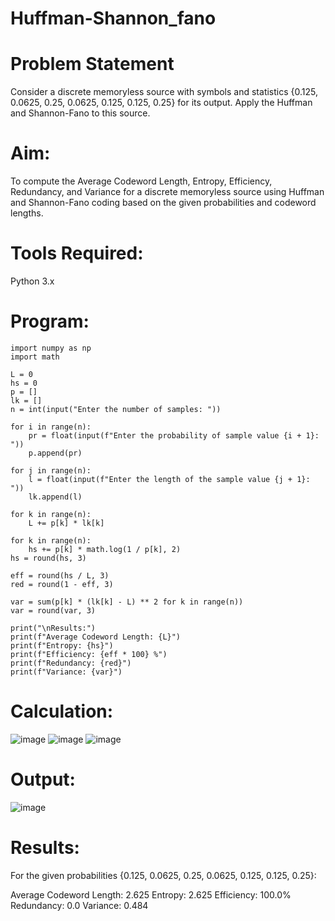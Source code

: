 # Huffman-Shannon_fano
# Problem Statement
Consider a discrete memoryless source with symbols and statistics {0.125, 0.0625, 0.25, 0.0625, 0.125, 0.125, 0.25} for its output. 
Apply the Huffman and Shannon-Fano to this source. 

# Aim:
To compute the Average Codeword Length, Entropy, Efficiency, Redundancy, and Variance for a discrete memoryless source using Huffman and Shannon-Fano coding based on the given probabilities and codeword lengths.

# Tools Required:
Python 3.x

# Program:
```
import numpy as np
import math

L = 0
hs = 0
p = []
lk = []
n = int(input("Enter the number of samples: "))

for i in range(n):
    pr = float(input(f"Enter the probability of sample value {i + 1}: "))  
    p.append(pr)

for j in range(n):
    l = float(input(f"Enter the length of the sample value {j + 1}: "))  
    lk.append(l)

for k in range(n):
    L += p[k] * lk[k]

for k in range(n):
    hs += p[k] * math.log(1 / p[k], 2)
hs = round(hs, 3)

eff = round(hs / L, 3)
red = round(1 - eff, 3)

var = sum(p[k] * (lk[k] - L) ** 2 for k in range(n))
var = round(var, 3)

print("\nResults:")
print(f"Average Codeword Length: {L}")
print(f"Entropy: {hs}")
print(f"Efficiency: {eff * 100} %")
print(f"Redundancy: {red}")
print(f"Variance: {var}")
```

# Calculation:
![image](https://github.com/user-attachments/assets/22d047eb-68f7-4bf8-b93c-9a556e0c9374)
![image](https://github.com/user-attachments/assets/a9981745-5f50-4fa2-bf14-015661698ab1)
![image](https://github.com/user-attachments/assets/397e8574-47fa-448e-9adc-721e23a1e8cf)



# Output:
![image](https://github.com/user-attachments/assets/98df6cba-e556-45b9-85d7-edc4c0c984b7)


# Results:
For the given probabilities {0.125, 0.0625, 0.25, 0.0625, 0.125, 0.125, 0.25}:

Average Codeword Length: 2.625
Entropy: 2.625
Efficiency: 100.0%
Redundancy: 0.0
Variance: 0.484
